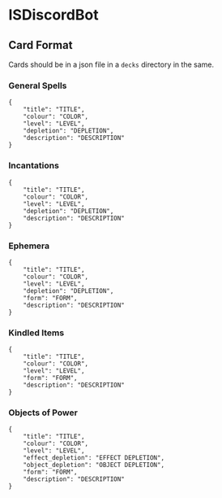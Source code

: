 # ISDiscordBot


## Card Format
Cards should be in a json file in a `decks` directory in the same. 

### General Spells
```
{
    "title": "TITLE",
    "colour": "COLOR",
    "level": "LEVEL",
    "depletion": "DEPLETION",
    "description": "DESCRIPTION"
}
```

### Incantations
```
{
    "title": "TITLE",
    "colour": "COLOR",
    "level": "LEVEL",
    "depletion": "DEPLETION",
    "description": "DESCRIPTION"
}
```

### Ephemera
```
{
    "title": "TITLE",
    "colour": "COLOR",
    "level": "LEVEL",
    "depletion": "DEPLETION",
    "form": "FORM",
    "description": "DESCRIPTION"
}
```

### Kindled Items
```
{
    "title": "TITLE",
    "colour": "COLOR",
    "level": "LEVEL",
    "form": "FORM",
    "description": "DESCRIPTION"
}
```

### Objects of Power
```
{
    "title": "TITLE",
    "colour": "COLOR",
    "level": "LEVEL",
    "effect_depletion": "EFFECT DEPLETION",
    "object_depletion": "OBJECT DEPLETION",
    "form": "FORM",
    "description": "DESCRIPTION"
}
```